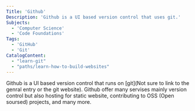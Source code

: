 ```yaml
---
Title: 'Github'
Description: 'Github is a UI based version control that uses git.'
Subjects:
  - 'Computer Science'
  - 'Code Foundations'
Tags:
  - 'GitHub'
  - 'Git'
CatalogContent:
  - "learn-git"
  - "paths/learn-how-to-build-websites"
---
```


Github is a UI based version control that runs on [git](Not sure to link to the genral entry or the git website). Github offer many servises mainly version control but also hosting for static website, contributing to OSS (Open soursed) projects, and many more.
